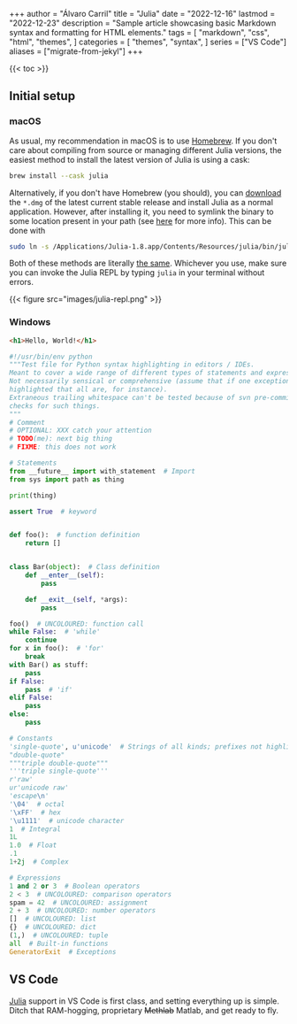 +++
author = "Álvaro Carril"
title = "Julia"
date = "2022-12-16"
lastmod = "2022-12-23"
description = "Sample article showcasing basic Markdown syntax and formatting for HTML elements."
tags = [
    "markdown",
    "css",
    "html",
    "themes",
]
categories = [
    "themes",
    "syntax",
]
series = ["VS Code"]
aliases = ["migrate-from-jekyl"]
+++

{{< toc >}}

## Initial setup

### macOS

As usual, my recommendation in macOS is to use [Homebrew](https://brew.sh/).
If you don't care about compiling from source or managing different Julia versions, the easiest method to install the latest version of Julia is using a cask:

```zsh
brew install --cask julia
```

Alternatively, if you don't have Homebrew (you should), you can [download](https://julialang.org/downloads/#current_stable_release) the `*.dmg` of the latest current stable release and install Julia as a normal application.
However, after installing it, you need to symlink the binary to some location present in your path (see [here](https://julialang.org/downloads/platform/#macos) for more info). This can be done with
```zsh
sudo ln -s /Applications/Julia-1.8.app/Contents/Resources/julia/bin/julia /usr/local/bin/julia
```

Both of these methods are literally [the same](https://github.com/Homebrew/homebrew-cask/blob/master/Casks/julia.rb).
Whichever you use, make sure you can invoke the Julia REPL by typing `julia` in your terminal without errors.

{{< figure src="images/julia-repl.png" >}}

### Windows

``` html
<h1>Hello, World!</h1>
```


```python
#!/usr/bin/env python
"""Test file for Python syntax highlighting in editors / IDEs.
Meant to cover a wide range of different types of statements and expressions.
Not necessarily sensical or comprehensive (assume that if one exception is
highlighted that all are, for instance).
Extraneous trailing whitespace can't be tested because of svn pre-commit hook
checks for such things.
"""
# Comment
# OPTIONAL: XXX catch your attention
# TODO(me): next big thing
# FIXME: this does not work

# Statements
from __future__ import with_statement  # Import
from sys import path as thing

print(thing)

assert True  # keyword


def foo():  # function definition
    return []


class Bar(object):  # Class definition
    def __enter__(self):
        pass

    def __exit__(self, *args):
        pass

foo()  # UNCOLOURED: function call
while False:  # 'while'
    continue
for x in foo():  # 'for'
    break
with Bar() as stuff:
    pass
if False:
    pass  # 'if'
elif False:
    pass
else:
    pass

# Constants
'single-quote', u'unicode'  # Strings of all kinds; prefixes not highlighted
"double-quote"
"""triple double-quote"""
'''triple single-quote'''
r'raw'
ur'unicode raw'
'escape\n'
'\04'  # octal
'\xFF'  # hex
'\u1111'  # unicode character
1  # Integral
1L
1.0  # Float
.1
1+2j  # Complex

# Expressions
1 and 2 or 3  # Boolean operators
2 < 3  # UNCOLOURED: comparison operators
spam = 42  # UNCOLOURED: assignment
2 + 3  # UNCOLOURED: number operators
[]  # UNCOLOURED: list
{}  # UNCOLOURED: dict
(1,)  # UNCOLOURED: tuple
all  # Built-in functions
GeneratorExit  # Exceptions
```


## VS Code

[Julia](https://julialang.org/) support in VS Code is first class, and setting everything up is simple. Ditch that RAM-hogging, proprietary ~~Methlab~~ Matlab, and get ready to fly.